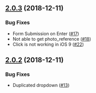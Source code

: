 ## [2.0.3](https://github.com/skynet2/ngx-google-places-autocomplete/compare/2.0.2...2.0.3) (2018-12-11)

### Bug Fixes

* Form Submission on Enter ([#17](https://github.com/skynet2/ngx-google-places-autocomplete/issues/17)) 
* Not able to get photo_reference ([#18](https://github.com/skynet2/ngx-google-places-autocomplete/issues/18)) 
* Click is not working in iOS 9 ([#22](https://github.com/skynet2/ngx-google-places-autocomplete/issues/22)) 

## [2.0.2](https://github.com/skynet2/ngx-google-places-autocomplete/compare/2.0.0...2.0.2) (2018-12-11)

### Bug Fixes

* Duplicated dropdown ([#13](https://github.com/skynet2/ngx-google-places-autocomplete/issues/13)) 